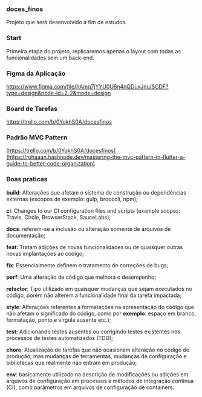### doces_finos
Projeto que será desenvolvido a fim de estudos.

### Start
Primeira etapa do projeto, replicaremos apenas o layout com todas as funcionalidades sem um back-end.

### Figma da Aplicação
https://www.figma.com/file/hAmq7jYYU0U6n4nQDuxJnu/SCDF?type=design&node-id=2-2&mode=design

### Board de Tarefas
https://trello.com/b/0YokhS0A/docesfinos

### Padrão MVC Pattern
[https://trello.com/b/0YokhS0A/docesfinos](https://rohaaan.hashnode.dev/mastering-the-mvc-pattern-in-flutter-a-guide-to-better-code-organization)

### Boas praticas
**build**: Alterações que afetam o sistema de construção ou dependências externas (escopos de exemplo: gulp, broccoli, npm);

**ci**: Changes to our CI configuration files and scripts (example scopes: Travis, Circle, BrowserStack, SauceLabs);

**docs**: referem-se a inclusão ou alteração somente de arquivos de documentação;

**feat**: Tratam adições de novas funcionalidades ou de quaisquer outras novas implantações ao código;

**fix**: Essencialmente definem o tratamento de correções de bugs;

**perf**: Uma alteração de código que melhora o desempenho;

**refactor**: Tipo utilizado em quaisquer mudanças que sejam executados no código, porém não alterem a funcionalidade final da tarefa impactada;

**style**: Alterações referentes a formatações na apresentação do código que não afetam o significado do código, como por **exemplo**: espaço em branco, formatação, ponto e vírgula ausente etc.);

**test**: Adicionando testes ausentes ou corrigindo testes existentes nos processos de testes automatizados (TDD);

**chore**: Atualização de tarefas que não ocasionam alteração no código de produção, mas mudanças de ferramentas, mudanças de configuração e bibliotecas que realmente não entram em produção;

**env**: basicamente utilizado na descrição de modificações ou adições em arquivos de configuração em processos e métodos de integração contínua (CI), como parâmetros em arquivos de configuração de containers.
